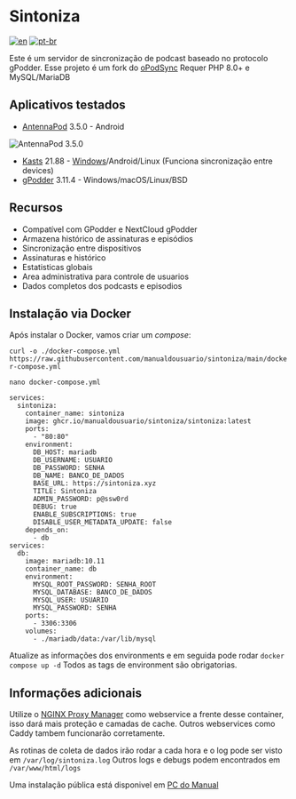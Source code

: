 # Sintoniza

[![en](https://img.shields.io/badge/lang-en-red.svg)](https://github.com/manualdousuario/sintoniza/blob/master/README.md)
[![pt-br](https://img.shields.io/badge/lang-pt--br-green.svg)](https://github.com/manualdousuario/sintoniza/blob/master/README.pt-br.md)

Este é um servidor de sincronização de podcast baseado no protocolo gPodder.
Esse projeto é um fork do [oPodSync](https://github.com/kd2org/opodsync)
Requer PHP 8.0+ e MySQL/MariaDB

## Aplicativos testados

- [AntennaPod](https://github.com/AntennaPod/AntennaPod) 3.5.0 - Android

![AntennaPod 3.5.0](https://github.com/manualdousuario/sintoniza/blob/main/assets/antennapod_350.gif?raw=true)

- [Kasts](https://invent.kde.org/multimedia/kasts) 21.88 - [Windows](https://cdn.kde.org/ci-builds/multimedia/kasts/)/Android/Linux (Funciona sincronização entre devices)
- [gPodder](https://gpodder.github.io/) 3.11.4 - Windows/macOS/Linux/BSD

## Recursos

- Compatível com GPodder e NextCloud gPodder
- Armazena histórico de assinaturas e episódios
- Sincronização entre dispositivos
- Assinaturas e histórico
- Estatisticas globais
- Area administrativa para controle de usuarios
- Dados completos dos podcasts e episodios

## Instalação via Docker

Após instalar o Docker, vamos criar um *compose*:

`curl -o ./docker-compose.yml https://raw.githubusercontent.com/manualdousuario/sintoniza/main/docker-compose.yml`

`nano docker-compose.yml`

```
services:
  sintoniza:
    container_name: sintoniza
    image: ghcr.io/manualdousuario/sintoniza/sintoniza:latest
    ports:
      - "80:80"
    environment:
      DB_HOST: mariadb
      DB_USERNAME: USUARIO
      DB_PASSWORD: SENHA
      DB_NAME: BANCO_DE_DADOS
      BASE_URL: https://sintoniza.xyz
      TITLE: Sintoniza
      ADMIN_PASSWORD: p@ssw0rd
      DEBUG: true
      ENABLE_SUBSCRIPTIONS: true
      DISABLE_USER_METADATA_UPDATE: false
    depends_on:
      - db
services:
  db:
    image: mariadb:10.11
    container_name: db
    environment:
      MYSQL_ROOT_PASSWORD: SENHA_ROOT
      MYSQL_DATABASE: BANCO_DE_DADOS
      MYSQL_USER: USUARIO
      MYSQL_PASSWORD: SENHA
    ports:
      - 3306:3306
    volumes:
      - ./mariadb/data:/var/lib/mysql
```

Atualize as informações dos environments e em seguida pode rodar `docker compose up -d`
Todos as tags de environment são obrigatorias.

## Informações adicionais

Utilize o [NGINX Proxy Manager](https://nginxproxymanager.com/) como webservice a frente desse container, isso dará mais proteção e camadas de cache.
Outros webservices como Caddy tambem funcionarão corretamente.

As rotinas de coleta de dados irão rodar a cada hora e o log pode ser visto em `/var/log/sintoniza.log`
Outros logs e debugs podem encontrados em `/var/www/html/logs`

Uma instalação pública está disponivel em [PC do Manual](https://sintoniza.pcdomanual.com/)